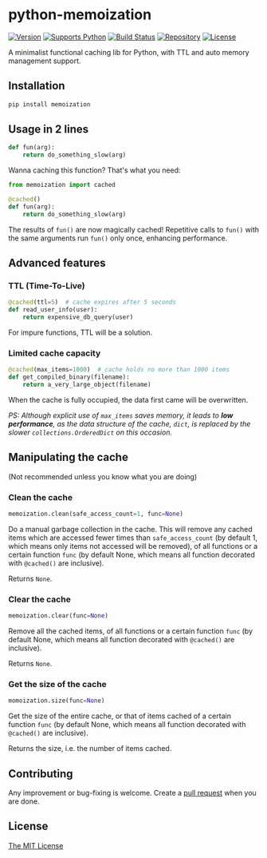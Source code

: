 # python-memoization

[![Version][aucsvg]][auc] [![Supports Python][pythonsvg]][python] [![Build Status][travismaster]][travis] [![Repository][repositorysvg]][repository] [![License][licensesvg]][license]

[aucsvg]: https://img.shields.io/badge/memoization-v0.0.10-brightgreen.svg
[auc]: https://github.com/lonelyenvoy/python-memoization

[pythonsvg]: https://img.shields.io/badge/python-2.6,_2.7,_3.2,_3.3,_3.4,_3.5,_3.6,_3.7-brightgreen.svg
[python]: https://www.python.org

[travismaster]: https://travis-ci.org/lonelyenvoy/python-memoization.svg?branch=master
[travis]: https://travis-ci.org/lonelyenvoy/python-memoization

[repositorysvg]: https://img.shields.io/badge/PyPI-latest-blue.svg
[repository]: https://pypi.org/project/memoization

[licensesvg]: https://img.shields.io/badge/License-MIT-blue.svg
[license]: https://github.com/lonelyenvoy/python-memoization/blob/master/LICENSE

A minimalist functional caching lib for Python, with TTL and auto memory management support.


## Installation

```bash
pip install memoization
```

## Usage in 2 lines

```python
def fun(arg):
    return do_something_slow(arg)
```

Wanna caching this function? That's what you need:

```python
from memoization import cached

@cached()
def fun(arg):
    return do_something_slow(arg)
```

The results of ```fun()``` are now magically cached! Repetitive calls to ```fun()``` with the same arguments run ```fun()``` only once, enhancing performance.


## Advanced features

### TTL (Time-To-Live)

```python
@cached(ttl=5)  # cache expires after 5 seconds
def read_user_info(user):
    return expensive_db_query(user)
```

For impure functions, TTL will be a solution.

### Limited cache capacity
 
```python
@cached(max_items=1000)  # cache holds no more than 1000 items
def get_compiled_binary(filename):
    return a_very_large_object(filename)
```

When the cache is fully occupied, the data first came will be overwritten.

*PS: Although explicit use of ```max_items``` saves memory, it leads to **low performance**, as the data structure of the cache, ```dict```, is replaced by the slower ```collections.OrderedDict``` on this occasion.*

## Manipulating the cache
(Not recommended unless you know what you are doing)

### Clean the cache

```python
memoization.clean(safe_access_count=1, func=None)
```

Do a manual garbage collection in the cache.
This will remove any cached items which are accessed fewer times than ```safe_access_count``` (by default 1, which means only items not accessed will be removed), of all functions or a certain function ```func``` (by default None, which means all function decorated with ```@cached()``` are inclusive).

Returns ```None```.


### Clear the cache

```python
memoization.clear(func=None)
```

Remove all the cached items, of all functions or a certain function ```func``` (by default None, which means all function decorated with ```@cached()``` are inclusive).

Returns ```None```.


### Get the size of the cache

```python
momoization.size(func=None)
```

Get the size of the entire cache, or that of items cached of a certain function ```func``` (by default None, which means all function decorated with ```@cached()``` are inclusive).

Returns the size, i.e. the number of items cached.


## Contributing

Any improvement or bug-fixing is welcome. Create a [pull request](https://github.com/lonelyenvoy/python-memoization/pulls) when you are done.

## License

[The MIT License](https://github.com/lonelyenvoy/python-memoization/blob/master/LICENSE)

